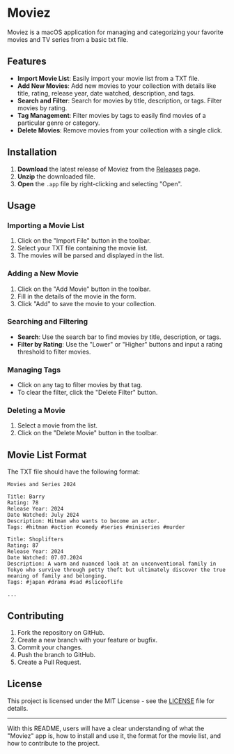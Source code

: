 # Moviez

Moviez is a macOS application for managing and categorizing your favorite movies and TV series from a basic txt file.

## Features

- **Import Movie List**: Easily import your movie list from a TXT file.
- **Add New Movies**: Add new movies to your collection with details like title, rating, release year, date watched, description, and tags.
- **Search and Filter**: Search for movies by title, description, or tags. Filter movies by rating.
- **Tag Management**: Filter movies by tags to easily find movies of a particular genre or category.
- **Delete Movies**: Remove movies from your collection with a single click.

## Installation

1. **Download** the latest release of Moviez from the [Releases](https://github.com/yourusername/Moviez/releases) page.
2. **Unzip** the downloaded file.
3. **Open** the `.app` file by right-clicking and selecting "Open".

## Usage

### Importing a Movie List

1. Click on the "Import File" button in the toolbar.
2. Select your TXT file containing the movie list.
3. The movies will be parsed and displayed in the list.

### Adding a New Movie

1. Click on the "Add Movie" button in the toolbar.
2. Fill in the details of the movie in the form.
3. Click "Add" to save the movie to your collection.

### Searching and Filtering

- **Search**: Use the search bar to find movies by title, description, or tags.
- **Filter by Rating**: Use the "Lower" or "Higher" buttons and input a rating threshold to filter movies.

### Managing Tags

- Click on any tag to filter movies by that tag.
- To clear the filter, click the "Delete Filter" button.

### Deleting a Movie

1. Select a movie from the list.
2. Click on the "Delete Movie" button in the toolbar.

## Movie List Format

The TXT file should have the following format:

```
Movies and Series 2024

Title: Barry
Rating: 78
Release Year: 2024
Date Watched: July 2024
Description: Hitman who wants to become an actor.
Tags: #hitman #action #comedy #series #miniseries #murder

Title: Shoplifters
Rating: 87
Release Year: 2024
Date Watched: 07.07.2024
Description: A warm and nuanced look at an unconventional family in Tokyo who survive through petty theft but ultimately discover the true meaning of family and belonging.
Tags: #japan #drama #sad #sliceoflife

...
```

## Contributing

1. Fork the repository on GitHub.
2. Create a new branch with your feature or bugfix.
3. Commit your changes.
4. Push the branch to GitHub.
5. Create a Pull Request.

## License

This project is licensed under the MIT License - see the [LICENSE](LICENSE) file for details.

---

With this README, users will have a clear understanding of what the "Moviez" app is, how to install and use it, the format for the movie list, and how to contribute to the project.
